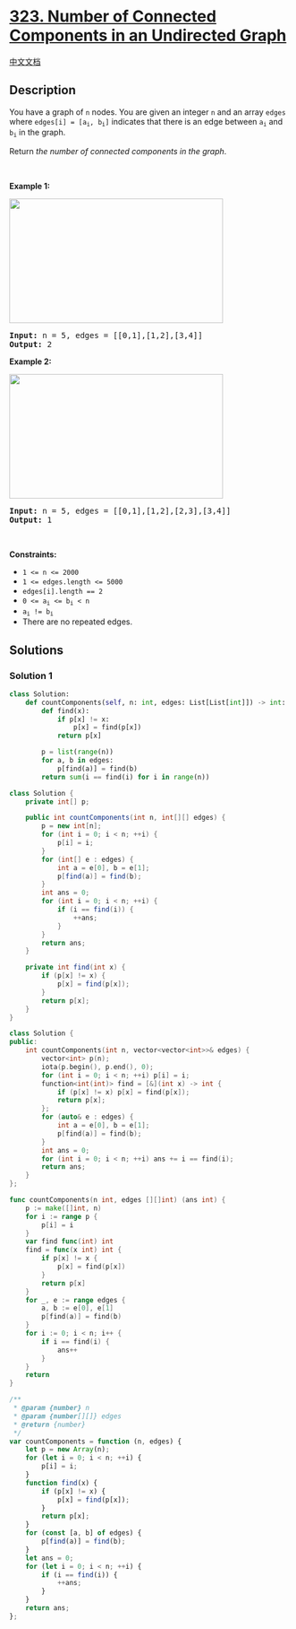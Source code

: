 # [323. Number of Connected Components in an Undirected Graph](https://leetcode.com/problems/number-of-connected-components-in-an-undirected-graph)

[中文文档](/solution/0300-0399/0323.Number%20of%20Connected%20Components%20in%20an%20Undirected%20Graph/README.md)

## Description

<p>You have a graph of <code>n</code> nodes. You are given an integer <code>n</code> and an array <code>edges</code> where <code>edges[i] = [a<sub>i</sub>, b<sub>i</sub>]</code> indicates that there is an edge between <code>a<sub>i</sub></code> and <code>b<sub>i</sub></code> in the graph.</p>

<p>Return <em>the number of connected components in the graph</em>.</p>

<p>&nbsp;</p>
<p><strong class="example">Example 1:</strong></p>
<img alt="" src="https://spcdn.pages.dev/leetcode/problems/0323.Number%20of%20Connected%20Components%20in%20an%20Undirected%20Graph/images/conn1-graph.jpg" style="width: 382px; height: 222px;" />
<pre>
<strong>Input:</strong> n = 5, edges = [[0,1],[1,2],[3,4]]
<strong>Output:</strong> 2
</pre>

<p><strong class="example">Example 2:</strong></p>
<img alt="" src="https://spcdn.pages.dev/leetcode/problems/0323.Number%20of%20Connected%20Components%20in%20an%20Undirected%20Graph/images/conn2-graph.jpg" style="width: 382px; height: 222px;" />
<pre>
<strong>Input:</strong> n = 5, edges = [[0,1],[1,2],[2,3],[3,4]]
<strong>Output:</strong> 1
</pre>

<p>&nbsp;</p>
<p><strong>Constraints:</strong></p>

<ul>
	<li><code>1 &lt;= n &lt;= 2000</code></li>
	<li><code>1 &lt;= edges.length &lt;= 5000</code></li>
	<li><code>edges[i].length == 2</code></li>
	<li><code>0 &lt;= a<sub>i</sub> &lt;= b<sub>i</sub> &lt; n</code></li>
	<li><code>a<sub>i</sub> != b<sub>i</sub></code></li>
	<li>There are no repeated edges.</li>
</ul>

## Solutions

### Solution 1

<!-- tabs:start -->

```python
class Solution:
    def countComponents(self, n: int, edges: List[List[int]]) -> int:
        def find(x):
            if p[x] != x:
                p[x] = find(p[x])
            return p[x]

        p = list(range(n))
        for a, b in edges:
            p[find(a)] = find(b)
        return sum(i == find(i) for i in range(n))
```

```java
class Solution {
    private int[] p;

    public int countComponents(int n, int[][] edges) {
        p = new int[n];
        for (int i = 0; i < n; ++i) {
            p[i] = i;
        }
        for (int[] e : edges) {
            int a = e[0], b = e[1];
            p[find(a)] = find(b);
        }
        int ans = 0;
        for (int i = 0; i < n; ++i) {
            if (i == find(i)) {
                ++ans;
            }
        }
        return ans;
    }

    private int find(int x) {
        if (p[x] != x) {
            p[x] = find(p[x]);
        }
        return p[x];
    }
}
```

```cpp
class Solution {
public:
    int countComponents(int n, vector<vector<int>>& edges) {
        vector<int> p(n);
        iota(p.begin(), p.end(), 0);
        for (int i = 0; i < n; ++i) p[i] = i;
        function<int(int)> find = [&](int x) -> int {
            if (p[x] != x) p[x] = find(p[x]);
            return p[x];
        };
        for (auto& e : edges) {
            int a = e[0], b = e[1];
            p[find(a)] = find(b);
        }
        int ans = 0;
        for (int i = 0; i < n; ++i) ans += i == find(i);
        return ans;
    }
};
```

```go
func countComponents(n int, edges [][]int) (ans int) {
	p := make([]int, n)
	for i := range p {
		p[i] = i
	}
	var find func(int) int
	find = func(x int) int {
		if p[x] != x {
			p[x] = find(p[x])
		}
		return p[x]
	}
	for _, e := range edges {
		a, b := e[0], e[1]
		p[find(a)] = find(b)
	}
	for i := 0; i < n; i++ {
		if i == find(i) {
			ans++
		}
	}
	return
}
```

```js
/**
 * @param {number} n
 * @param {number[][]} edges
 * @return {number}
 */
var countComponents = function (n, edges) {
    let p = new Array(n);
    for (let i = 0; i < n; ++i) {
        p[i] = i;
    }
    function find(x) {
        if (p[x] != x) {
            p[x] = find(p[x]);
        }
        return p[x];
    }
    for (const [a, b] of edges) {
        p[find(a)] = find(b);
    }
    let ans = 0;
    for (let i = 0; i < n; ++i) {
        if (i == find(i)) {
            ++ans;
        }
    }
    return ans;
};
```

<!-- tabs:end -->

<!-- end -->
